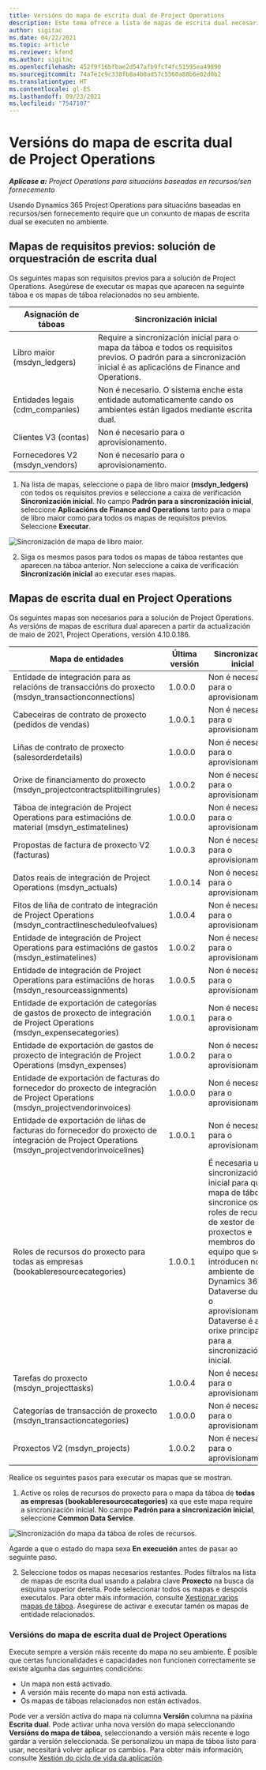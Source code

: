 ```yaml
---
title: Versións do mapa de escrita dual de Project Operations
description: Este tema ofrece a lista de mapas de escrita dual necesarios para Dynamics 365 Project Operations.
author: sigitac
ms.date: 04/22/2021
ms.topic: article
ms.reviewer: kfend
ms.author: sigitac
ms.openlocfilehash: 452f9f16bfbae2d547afb9fcf4fc51595ea49890
ms.sourcegitcommit: 74a7e1c9c338fb8a4b0ad57c5560a88b6e02d0b2
ms.translationtype: HT
ms.contentlocale: gl-ES
ms.lasthandoff: 09/23/2021
ms.locfileid: "7547107"
---
```

# <a name="project-operations-dual-write-map-versions"></a>Versións do mapa de escrita dual de Project Operations

_**Aplícase a:** Project Operations para situacións baseadas en recursos/sen fornecemento_

Usando Dynamics 365 Project Operations para situacións baseadas en recursos/sen fornecemento require que un conxunto de mapas de escrita dual se executen no ambiente. 

## <a name="prerequisite-maps-dual-write-orchestration-solution"></a>Mapas de requisitos previos: solución de orquestración de escrita dual

Os seguintes mapas son requisitos previos para a solución de Project Operations. Asegúrese de executar os mapas que aparecen na seguinte táboa e os mapas de táboa relacionados no seu ambiente.

| Asignación de táboas | Sincronización inicial |
| --- | --- |
| Libro maior (msdyn_ledgers) | Require a sincronización inicial para o mapa da táboa e todos os requisitos previos. O padrón para a sincronización inicial é as aplicacións de Finance and Operations. |
| Entidades legais (cdm_companies) | Non é necesario. O sistema enche esta entidade automaticamente cando os ambientes están ligados mediante escrita dual. |
| Clientes V3 (contas) | Non é necesario para o aprovisionamento. |
| Fornecedores V2 (msdyn_vendors) | Non é necesario para o aprovisionamento. |

1. Na lista de mapas, seleccione o papa de libro maior **(msdyn\_ledgers)** con todos os requisitos previos e seleccione a caixa de verificación **Sincronización inicial**. No campo **Padrón para a sincronización inicial**, seleccione **Aplicacións de Finance and Operations** tanto para o mapa de libro maior como para todos os mapas de requisitos previos. Seleccione **Executar**.

![Sincronización de mapa de libro maior.](media/DW6.png)

2. Siga os mesmos pasos para todos os mapas de táboa restantes que aparecen na táboa anterior. Non seleccione a caixa de verificación **Sincronización inicial** ao executar eses mapas.

## <a name="project-operations-dual-write-maps"></a>Mapas de escrita dual en Project Operations

Os seguintes mapas son necesarios para a solución de Project Operations. As versións de mapas de escritura dual aparecen a partir da actualización de maio de 2021, Project Operations, versión 4.10.0.186.

| **Mapa de entidades** | **Última versión** | **Sincronización inicial** |
| --- | --- | --- |
| Entidade de integración para as relacións de transaccións do proxecto (msdyn\_transactionconnections) | 1.0.0.0 | Non é necesario para o aprovisionamento. |
| Cabeceiras de contrato de proxecto (pedidos de vendas) | 1.0.0.1 | Non é necesario para o aprovisionamento. |
| Liñas de contrato de proxecto (salesorderdetails) | 1.0.0.0 | Non é necesario para o aprovisionamento. |
| Orixe de financiamento do proxecto (msdyn_projectcontractsplitbillingrules) | 1.0.0.2 | Non é necesario para o aprovisionamento. |
| Táboa de integración de Project Operations para estimacións de material (msdyn\_estimatelines) | 1.0.0.0 | Non é necesario para o aprovisionamento. |
| Propostas de factura de proxecto V2 (facturas) | 1.0.0.3 | Non é necesario para o aprovisionamento. |
| Datos reais de integración de Project Operations (msdyn_actuals) | 1.0.0.14 | Non é necesario para o aprovisionamento. |
| Fitos de liña de contrato de integración de Project Operations (msdyn_contractlinescheduleofvalues) | 1.0.0.4 | Non é necesario para o aprovisionamento. |
| Entidade de integración de Project Operations para estimacións de gastos (msdyn_estimatelines) | 1.0.0.2 | Non é necesario para o aprovisionamento. |
| Entidade de integración de Project Operations para estimacións de horas (msdyn_resourceassignments) | 1.0.0.5 | Non é necesario para o aprovisionamento. |
| Entidade de exportación de categorías de gastos de proxecto de integración de Project Operations (msdyn_expensecategories) | 1.0.0.1 | Non é necesario para o aprovisionamento. |
| Entidade de exportación de gastos de proxecto de integración de Project Operations (msdyn_expenses) | 1.0.0.2 | Non é necesario para o aprovisionamento. |
| Entidade de exportación de facturas do fornecedor do proxecto de integración de Project Operations (msdyn_projectvendorinvoices) | 1.0.0.0 | Non é necesario para o aprovisionamento. |
| Entidade de exportación de liñas de facturas do fornecedor do proxecto de integración de Project Operations (msdyn_projectvendorinvoicelines) | 1.0.0.1 | Non é necesario para o aprovisionamento. |
| Roles de recursos do proxecto para todas as empresas (bookableresourcecategories) | 1.0.0.1 | É necesaria unha sincronización inicial para que o mapa de táboas sincronice os roles de recursos de xestor de proxectos e membros do equipo que se introducen no ambiente de Dynamics 365 Dataverse durante o aprovisionamento. Dataverse é a orixe principal para a sincronización inicial. |
| Tarefas do proxecto (msdyn_projecttasks) | 1.0.0.4 | Non é necesario para o aprovisionamento. |
| Categorías de transacción de proxecto (msdyn_transactioncategories) | 1.0.0.0 | Non é necesario para o aprovisionamento. |
| Proxectos V2 (msdyn_projects) | 1.0.0.2 | Non é necesario para o aprovisionamento. |

Realice os seguintes pasos para executar os mapas que se mostran.

1. Active os roles de recursos do proxecto para o mapa da táboa de **todas as empresas (bookableresourcecategories)** xa que este mapa require a sincronización inicial. No campo **Padrón para a sincronización inicial**, seleccione **Common Data Service**. 

 ![Sincronización do mapa da táboa de roles de recursos.](media/6ResourceInitialSync.jpg)

 Agarde a que o estado do mapa sexa **En execución** antes de pasar ao seguinte paso.

2. Seleccione todos os mapas necesarios restantes. Podes filtralos na lista de mapas de escrita dual usando a palabra clave **Proxecto** na busca da esquina superior dereita. Pode seleccionar todos os mapas e despois executalos. Para obter máis información, consulte [Xestionar varios mapas de táboa](/dynamics365/fin-ops-core/dev-itpro/data-entities/dual-write/multiple-entity-maps). Asegúrese de activar e executar tamén os mapas de entidade relacionados.

### <a name="project-operations-dual-write-map-versions"></a>Versións do mapa de escrita dual de Project Operations

Execute sempre a versión máis recente do mapa no seu ambiente. É posible que certas funcionalidades e capacidades non funcionen correctamente se existe algunha das seguintes condicións:

- Un mapa non está activado.
- A versión máis recente do mapa non está activada. 
- Os mapas de táboas relacionados non están activados.

Pode ver a versión activa do mapa na columna **Versión** columna na páxina **Escrita dual**. Pode activar unha nova versión do mapa seleccionando **Versións do mapa de táboa**, seleccionando a versión máis recente e logo gardar a versión seleccionada. Se personalizou un mapa de táboa listo para usar, necesitará volver aplicar os cambios. Para obter máis información, consulte [Xestión do ciclo de vida da aplicación](/dynamics365/fin-ops-core/dev-itpro/data-entities/dual-write/app-lifecycle-management).
